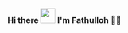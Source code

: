 ### Hi there <img src="https://raw.githubusercontent.com/aemmadi/aemmadi/master/wave.gif" width="30px"> I'm Fathulloh 👨‍💻

<!--
**Makhsudov-Fathulloh/Makhsudov-Fathulloh** is a ✨ _special_ ✨ repository because its `README.md` (this file) appears on your GitHub profile.

Here are some ideas to get you started:

- 🔭 I’m currently working on ...
- 🌱 I’m currently learning ...
- 👯 I’m looking to collaborate on ...
- 🤔 I’m looking for help with ...
- 💬 Ask me about ...
- 📫 How to reach me: ...
- 😄 Pronouns: ...
- ⚡ Fun fact: ...
-->
